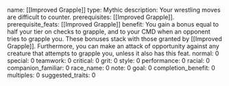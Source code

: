 name: [[Improved Grapple]]
type: Mythic
description: Your wrestling moves are difficult to counter.
prerequisites: [[Improved Grapple]].
prerequisite_feats: [[Improved Grapple]]
benefit: You gain a bonus equal to half your tier on checks to grapple, and to your CMD when an opponent tries to grapple you. These bonuses stack with those granted by [[Improved Grapple]]. Furthermore, you can make an attack of opportunity against any creature that attempts to grapple you, unless it also has this feat.
normal: 0
special: 0
teamwork: 0
critical: 0
grit: 0
style: 0
performance: 0
racial: 0
companion_familiar: 0
race_name: 0
note: 0
goal: 0
completion_benefit: 0
multiples: 0
suggested_traits: 0
